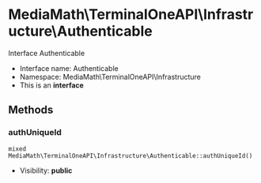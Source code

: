 MediaMath\TerminalOneAPI\Infrastructure\Authenticable
===============

Interface Authenticable




* Interface name: Authenticable
* Namespace: MediaMath\TerminalOneAPI\Infrastructure
* This is an **interface**






Methods
-------


### authUniqueId

    mixed MediaMath\TerminalOneAPI\Infrastructure\Authenticable::authUniqueId()





* Visibility: **public**



